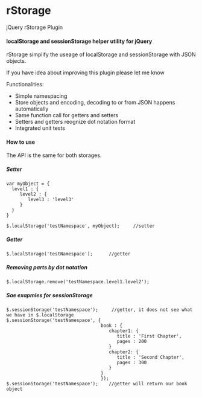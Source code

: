 rStorage
========

jQuery rStorage Plugin

#### localStorage and sessionStorage helper utility for jQuery

rStorage simplify the useage of localStorage and sessionStorage with JSON objects.

If you have idea about improving this plugin please let me know

Functionalities:
* Simple namespacing
* Store objects and encoding, decoding to or from JSON happens automatically
* Same function call for getters and setters
* Setters and getters reognize dot notation format
* Integrated unit tests

#### How to use

The API is the same for both storages.

##### Setter

    var myObject = {
      level1 : {
         level2 : {
            level3 : 'level3'
         }
      }
    }
    
    $.localStorage('testNamespace', myObject);     //setter

##### Getter

    $.localStorage('testNamespace');      //getter

##### Removing parts by dot notation

    $.localStorage.remove('testNamespace.level1.level2');

##### Sae exapmles for sessionStorage

    $.sessionStorage('testNamespace');     //getter, it does not see what we have in $.localStorage
    $.sessionStorage('testNamespace', {
                                       book : {
                                          chapter1: {
                                             title : 'First Chapter',
                                             pages : 200
                                          }
                                          chapter2: {
                                             title : 'Second Chapter',
                                             pages : 300
                                          }
                                       }
                                       });
    $.sessionStorage('testNamespace');    //getter will return our book object